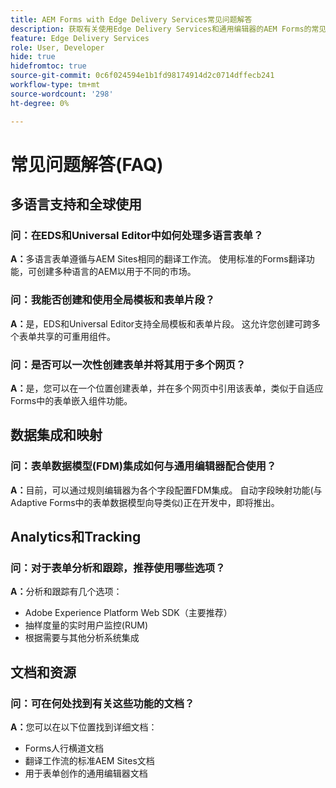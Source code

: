 ```yaml
---
title: AEM Forms with Edge Delivery Services常见问题解答
description: 获取有关使用Edge Delivery Services和通用编辑器的AEM Forms的常见问题解答。 了解多语言表单、全局模板、表单片段、分析和数据集成功能。
feature: Edge Delivery Services
role: User, Developer
hide: true
hidefromtoc: true
source-git-commit: 0c6f024594e1b1fd98174914d2c0714dffecb241
workflow-type: tm+mt
source-wordcount: '298'
ht-degree: 0%

---
```




# 常见问题解答(FAQ)

## 多语言支持和全球使用

### 问：在EDS和Universal Editor中如何处理多语言表单？

**A：**&#x200B;多语言表单遵循与AEM Sites相同的翻译工作流。 使用标准的Forms翻译功能，可创建多种语言的AEM以用于不同的市场。

### 问：我能否创建和使用全局模板和表单片段？

**A：**&#x200B;是，EDS和Universal Editor支持全局模板和表单片段。 这允许您创建可跨多个表单共享的可重用组件。

### 问：是否可以一次性创建表单并将其用于多个网页？

**A：**&#x200B;是，您可以在一个位置创建表单，并在多个网页中引用该表单，类似于自适应Forms中的表单嵌入组件功能。

## 数据集成和映射

### 问：表单数据模型(FDM)集成如何与通用编辑器配合使用？

**A：**&#x200B;目前，可以通过规则编辑器为各个字段配置FDM集成。 自动字段映射功能(与Adaptive Forms中的表单数据模型向导类似)正在开发中，即将推出。

## Analytics和Tracking

### 问：对于表单分析和跟踪，推荐使用哪些选项？

**A：**&#x200B;分析和跟踪有几个选项：

- Adobe Experience Platform Web SDK（主要推荐）
- 抽样度量的实时用户监控(RUM)
- 根据需要与其他分析系统集成

## 文档和资源

### 问：可在何处找到有关这些功能的文档？

**A：**&#x200B;您可以在以下位置找到详细文档：

- Forms人行横道文档
- 翻译工作流的标准AEM Sites文档
- 用于表单创作的通用编辑器文档

